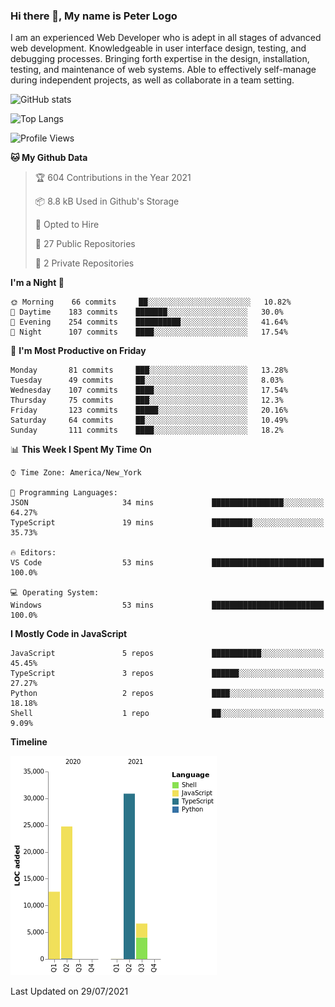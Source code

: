 ### Hi there 👋, My name is Peter Logo

I am an experienced Web Developer who is adept in all stages of advanced web development. Knowledgeable in user interface design, 
testing, and debugging processes. Bringing forth expertise in the design, installation, testing, and maintenance of web systems. 
Able to effectively self-manage during independent projects, as well as collaborate in a team setting.

![GitHub stats](https://github-readme-stats.vercel.app/api?username=peterlogo&show_icons=true&count_private=true&theme=dark)

![Top Langs](https://github-readme-stats.vercel.app/api/top-langs/?username=peterlogo&theme=dark&layout=compact&langs_count=8)

<!--START_SECTION:waka-->
![Profile Views](http://img.shields.io/badge/Profile%20Views-2-blue)

**🐱 My Github Data** 

> 🏆 604 Contributions in the Year 2021
 > 
> 📦 8.8 kB Used in Github's Storage 
 > 
> 💼 Opted to Hire
 > 
> 📜 27 Public Repositories 
 > 
> 🔑 2 Private Repositories  
 > 
**I'm a Night 🦉** 

```text
🌞 Morning    66 commits     ██░░░░░░░░░░░░░░░░░░░░░░░   10.82% 
🌆 Daytime    183 commits    ███████░░░░░░░░░░░░░░░░░░   30.0% 
🌃 Evening    254 commits    ██████████░░░░░░░░░░░░░░░   41.64% 
🌙 Night      107 commits    ████░░░░░░░░░░░░░░░░░░░░░   17.54%

```
📅 **I'm Most Productive on Friday** 

```text
Monday       81 commits     ███░░░░░░░░░░░░░░░░░░░░░░   13.28% 
Tuesday      49 commits     ██░░░░░░░░░░░░░░░░░░░░░░░   8.03% 
Wednesday    107 commits    ████░░░░░░░░░░░░░░░░░░░░░   17.54% 
Thursday     75 commits     ███░░░░░░░░░░░░░░░░░░░░░░   12.3% 
Friday       123 commits    █████░░░░░░░░░░░░░░░░░░░░   20.16% 
Saturday     64 commits     ██░░░░░░░░░░░░░░░░░░░░░░░   10.49% 
Sunday       111 commits    ████░░░░░░░░░░░░░░░░░░░░░   18.2%

```


📊 **This Week I Spent My Time On** 

```text
⌚︎ Time Zone: America/New_York

💬 Programming Languages: 
JSON                     34 mins             ████████████████░░░░░░░░░   64.27% 
TypeScript               19 mins             █████████░░░░░░░░░░░░░░░░   35.73%

🔥 Editors: 
VS Code                  53 mins             █████████████████████████   100.0%

💻 Operating System: 
Windows                  53 mins             █████████████████████████   100.0%

```

**I Mostly Code in JavaScript** 

```text
JavaScript               5 repos             ███████████░░░░░░░░░░░░░░   45.45% 
TypeScript               3 repos             ██████░░░░░░░░░░░░░░░░░░░   27.27% 
Python                   2 repos             ████░░░░░░░░░░░░░░░░░░░░░   18.18% 
Shell                    1 repo              ██░░░░░░░░░░░░░░░░░░░░░░░   9.09%

```


**Timeline**

![Chart not found](https://raw.githubusercontent.com/peterlogo/peterlogo/main/charts/bar_graph.png) 


 Last Updated on 29/07/2021
<!--END_SECTION:waka-->


